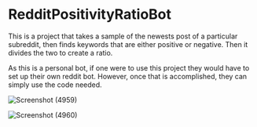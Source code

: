 # RedditPositivityRatioBot


This is a project that takes a sample of the newests post of a particular subreddit, then finds keywords that are either positive or negative. Then it divides the two to create a ratio.

As this is a personal bot, if one were to use this project they would have to set up their own reddit bot. However, once that is accomplished, they can simply use the code needed.

![Screenshot (4959)](https://user-images.githubusercontent.com/12778959/198117806-bcbe03e5-a8f6-4d65-99cb-f7dfc769ab0b.png)


![Screenshot (4960)](https://user-images.githubusercontent.com/12778959/198117850-e252a0d2-e50f-40fd-b214-b0a37d3c6984.png)
